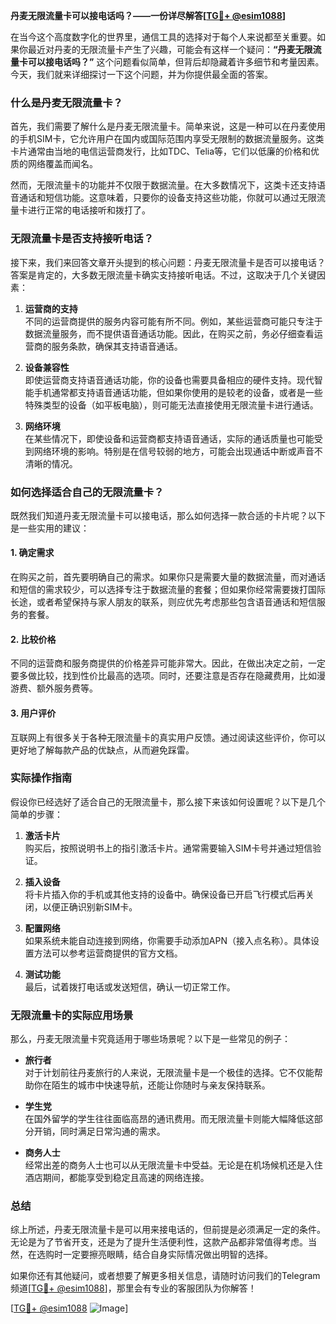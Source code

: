 **丹麦无限流量卡可以接电话吗？——一份详尽解答[[TG💪+ @esim1088](https://t.me/s/esim1088)]**

在当今这个高度数字化的世界里，通信工具的选择对于每个人来说都至关重要。如果你最近对丹麦的无限流量卡产生了兴趣，可能会有这样一个疑问：**“丹麦无限流量卡可以接电话吗？”** 这个问题看似简单，但背后却隐藏着许多细节和考量因素。今天，我们就来详细探讨一下这个问题，并为你提供最全面的答案。

### 什么是丹麦无限流量卡？

首先，我们需要了解什么是丹麦无限流量卡。简单来说，这是一种可以在丹麦使用的手机SIM卡，它允许用户在国内或国际范围内享受无限制的数据流量服务。这类卡片通常由当地的电信运营商发行，比如TDC、Telia等，它们以低廉的价格和优质的网络覆盖而闻名。

然而，无限流量卡的功能并不仅限于数据流量。在大多数情况下，这类卡还支持语音通话和短信功能。这意味着，只要你的设备支持这些功能，你就可以通过无限流量卡进行正常的电话接听和拨打了。

### 无限流量卡是否支持接听电话？

接下来，我们来回答文章开头提到的核心问题：丹麦无限流量卡是否可以接电话？答案是肯定的，大多数无限流量卡确实支持接听电话。不过，这取决于几个关键因素：

1. **运营商的支持**  
   不同的运营商提供的服务内容可能有所不同。例如，某些运营商可能只专注于数据流量服务，而不提供语音通话功能。因此，在购买之前，务必仔细查看运营商的服务条款，确保其支持语音通话。

2. **设备兼容性**  
   即使运营商支持语音通话功能，你的设备也需要具备相应的硬件支持。现代智能手机通常都支持语音通话功能，但如果你使用的是较老的设备，或者是一些特殊类型的设备（如平板电脑），则可能无法直接使用无限流量卡进行通话。

3. **网络环境**  
   在某些情况下，即使设备和运营商都支持语音通话，实际的通话质量也可能受到网络环境的影响。特别是在信号较弱的地方，可能会出现通话中断或声音不清晰的情况。

### 如何选择适合自己的无限流量卡？

既然我们知道丹麦无限流量卡可以接电话，那么如何选择一款合适的卡片呢？以下是一些实用的建议：

#### 1. 确定需求
在购买之前，首先要明确自己的需求。如果你只是需要大量的数据流量，而对通话和短信的需求较少，可以选择专注于数据流量的套餐；但如果你经常需要拨打国际长途，或者希望保持与家人朋友的联系，则应优先考虑那些包含语音通话和短信服务的套餐。

#### 2. 比较价格
不同的运营商和服务商提供的价格差异可能非常大。因此，在做出决定之前，一定要多做比较，找到性价比最高的选项。同时，还要注意是否存在隐藏费用，比如漫游费、额外服务费等。

#### 3. 用户评价
互联网上有很多关于各种无限流量卡的真实用户反馈。通过阅读这些评价，你可以更好地了解每款产品的优缺点，从而避免踩雷。

### 实际操作指南

假设你已经选好了适合自己的无限流量卡，那么接下来该如何设置呢？以下是几个简单的步骤：

1. **激活卡片**  
   购买后，按照说明书上的指引激活卡片。通常需要输入SIM卡号并通过短信验证。

2. **插入设备**  
   将卡片插入你的手机或其他支持的设备中。确保设备已开启飞行模式后再关闭，以便正确识别新SIM卡。

3. **配置网络**  
   如果系统未能自动连接到网络，你需要手动添加APN（接入点名称）。具体设置方法可以参考运营商提供的官方文档。

4. **测试功能**  
   最后，试着拨打电话或发送短信，确认一切正常工作。

### 无限流量卡的实际应用场景

那么，丹麦无限流量卡究竟适用于哪些场景呢？以下是一些常见的例子：

- **旅行者**  
  对于计划前往丹麦旅行的人来说，无限流量卡是一个极佳的选择。它不仅能帮助你在陌生的城市中快速导航，还能让你随时与亲友保持联系。

- **学生党**  
  在国外留学的学生往往面临高昂的通讯费用。而无限流量卡则能大幅降低这部分开销，同时满足日常沟通的需求。

- **商务人士**  
  经常出差的商务人士也可以从无限流量卡中受益。无论是在机场候机还是入住酒店期间，都能享受到稳定且高速的网络连接。

### 总结

综上所述，丹麦无限流量卡是可以用来接电话的，但前提是必须满足一定的条件。无论是为了节省开支，还是为了提升生活便利性，这款产品都非常值得考虑。当然，在选购时一定要擦亮眼睛，结合自身实际情况做出明智的选择。

如果你还有其他疑问，或者想要了解更多相关信息，请随时访问我们的Telegram频道[[TG💪+ @esim1088](https://t.me/s/esim1088)]，那里会有专业的客服团队为你解答！ 

[[TG💪+ @esim1088](https://t.me/s/esim1088) ![Image](https://i.postimg.cc/4NQfJmqS/Snipaste-2025-05-13-00-14-12.png)]